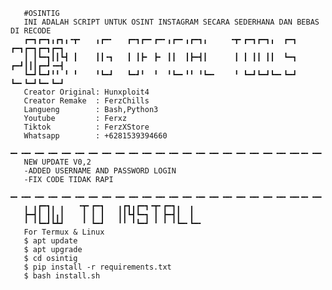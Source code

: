        #OSINTIG
       INI ADALAH SCRIPT UNTUK OSINT INSTAGRAM SECARA SEDERHANA DAN BEBAS DI RECODE
       ┏━┓┏━┓╻┏┓╻╺┳╸   ╻┏━╸   ┏━┓┏━╸┏━╸╻┏━╸╻┏━┓╻     ╺┳╸┏━┓┏━┓╻  ┏━┓   ┏━┓┏━┓┏━┓┏━┓
       ┃ ┃┗━┓┃┃┗┫ ┃    ┃┃╺┓   ┃ ┃┣╸ ┣╸ ┃┃  ┃┣━┫┃      ┃ ┃ ┃┃ ┃┃  ┗━┓   ┏━┛┃┃┃┏━┛╺━┫
       ┗━┛┗━┛╹╹ ╹ ╹    ╹┗━┛   ┗━┛╹  ╹  ╹┗━╸╹╹ ╹┗━╸    ╹ ┗━┛┗━┛┗━╸┗━┛   ┗━╸┗━┛┗━╸┗━┛
       Creator Original: Hunxploit4
       Creator Remake  : FerzChills
       Langueng        : Bash,Python3
       Youtube         : Ferxz
       Tiktok          : FerzXStore
       Whatsapp        : +6281539394660
       ━╸╺━╸╺━╸╺━╸╺━╸╺━╸╺━╸╺━╸╺━╸╺━╸╺━╸╺━╸╺━╸╺━╸╺━╸╺━╸╺━╸╺━╸╺━╸╺━╸╺━╸╺━╸━╸╺━╸╺━╸╺━╸╺━╸╺━╸╺━╸╺━╸╺━╸╺━╸╺━╸╺━╸╺━╸╺━╸╺━╸╺━╸╺━╸╺━╸╺━╸╺━╸╺━╸╺━╸
       NEW UPDATE V0,2
       -ADDED USERNAME AND PASSWORD LOGIN
       -FIX CODE TIDAK RAPI
       ━╸╺━╸╺━╸╺━╸╺━╸╺━╸╺━╸╺━╸╺━╸╺━╸╺━╸╺━╸╺━╸╺━╸╺━╸╺━╸╺━╸╺━╸╺━╸╺━╸╺━╸╺━╸━╸╺━╸╺━╸╺━╸╺━╸╺━╸╺━╸╺━╸╺━╸╺━╸╺━╸╺━╸╺━╸╺━╸╺━╸╺━╸╺━╸╺━╸╺━╸╺━╸╺━╸╺━╸
       ╻ ╻┏━┓╻ ╻   ╺┳╸┏━┓   ╻┏┓╻┏━┓╺┳╸┏━┓╻  ╻
       ┣━┫┃ ┃┃╻┃    ┃ ┃ ┃   ┃┃┗┫┗━┓ ┃ ┣━┫┃  ┃
       ╹ ╹┗━┛┗┻┛    ╹ ┗━┛   ╹╹ ╹┗━┛ ╹ ╹ ╹┗━╸┗━╸
       For Termux & Linux
       $ apt update
       $ apt upgrade 
       $ cd osintig
       $ pip install -r requirements.txt
       $ bash install.sh
